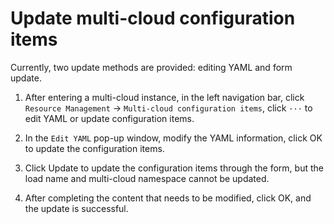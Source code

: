 # Update multi-cloud configuration items

Currently, two update methods are provided: editing YAML and form update.

1. After entering a multi-cloud instance, in the left navigation bar, click `Resource Management` -> `Multi-cloud configuration items`, click `···` to edit YAML or update configuration items.

    <!--screenshot-->

2. In the `Edit YAML` pop-up window, modify the YAML information, click OK to update the configuration items.

    <!--screenshot-->

3. Click Update to update the configuration items through the form, but the load name and multi-cloud namespace cannot be updated.

    <!--screenshot-->

4. After completing the content that needs to be modified, click OK, and the update is successful.